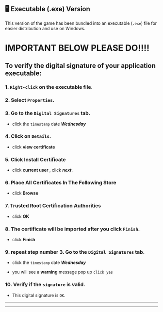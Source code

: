 ## 🖥 Executable (.exe) Version

This version of the game has been bundled into an executable (`.exe`) file for easier distribution and use on Windows.


# IMPORTANT BELOW PLEASE DO!!!!

## To verify the digital signature of your application executable:

### 1. `Right-click` on the executable file.

### 2. Select `Properties`.
    
### 3. Go to the `Digital Signatures` tab.

- click the `timestamp` date ***Wednesday***

### 4. Click on `Details`.

- click **view certificate**

### 5. Click Install Certificate
   
- click **current user** , click ***next***.

### 6. Place All Certificates In The Following Store

- click **Browse**

### 7. Trusted Root Certification Authorities

- click **OK**

### 8. The certificate will be imported after you click `Finish`.

- click **Finish**

### 9. repeat step number 3. Go to the `Digital Signatures` tab.

- click the `timestamp` date ***Wednesday***

- you will see a **warning** message pop up `click yes`

### 10. Verify if the `signature` is valid.

- This digital signature is `OK`.

---
---
